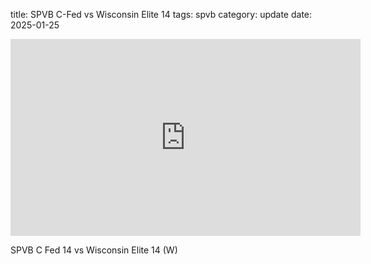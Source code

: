 title: SPVB C-Fed vs Wisconsin Elite 14
tags: spvb
category: update
date: 2025-01-25

<iframe width="560" height="315" src="https://www.youtube.com/embed/lifhcWFRf_8?si=6rQdwgWOsAuBUOCJ" title="YouTube video player" frameborder="0" allow="accelerometer; autoplay; clipboard-write; encrypted-media; gyroscope; picture-in-picture; web-share" referrerpolicy="strict-origin-when-cross-origin" allowfullscreen></iframe>

SPVB C Fed 14 vs Wisconsin Elite 14 (W)
